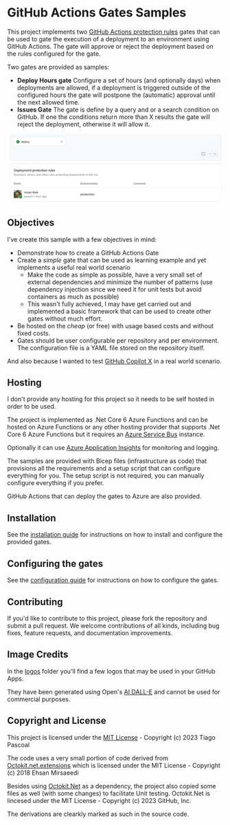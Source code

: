 # GitHub Actions Gates Samples

This project implements two [GitHub Actions protection rules](https://docs.github.com/en/actions/deployment/protecting-deployments/creating-custom-deployment-protection-rules) gates that can be used to gate the execution of a deployment to an environment using GitHub Actions. The gate will approve or reject the deployment based on the rules configured for the gate.

Two gates are provided as samples:
- **Deploy Hours gate** Configure a set of hours (and optionally days) when deployments are allowed, if a deployment is triggered outside of the configured hours the gate will postpone the (automatic) approval until the next allowed time.
- **Issues Gate** The gate is define by a query and or a search condition on GitHub. If one the conditions return more than X results the gate will reject the deployment, otherwise it will allow it.

![](docs/issue-gates-protection-rule.png)

## Objectives

I've create this sample with a few objectives in mind:
- Demonstrate how to create a GitHub Actions Gate
- Create a _simple_ gate that can be used as learning example and yet implements a useful real world scenario
  - Make the code as simple as possible, have a very small set of external dependencies and minimize the number of patterns (use dependency injection since we need it for unit tests but avoid containers as much as possible)
  - This wasn't fully achieved, I may have get carried out and implemented a basic framework that can be used to create other gates without much effort.
- Be hosted on the _cheap_ (or free) with usage based costs and without fixed costs.
- Gates should be user configurable per repository and per environment. The configuration file is a YAML file stored on the repository itself.

And also because I wanted to test [GitHub Copilot X](https://github.com/features/preview/copilot-x) in a real world scenario.

## Hosting

I don't provide any hosting for this project so it needs to be self hosted in order to be used. 

The project is implemented as .Net Core 6 Azure Functions and can be hosted on Azure Functions or any other hosting provider that supports .Net Core 6 Azure Functions but it requires an [Azure Service Bus]([https://](https://learn.microsoft.com/en-us/azure/service-bus-messaging/service-bus-messaging-overview)) instance.

Optionally it can use [Azure Application Insights](https://docs.microsoft.com/en-us/azure/azure-monitor/app/app-insights-overview) for monitoring and logging.

The samples are provided with Bicep files (infrastructure as code) that provisions all the requirements and a setup script that can configure everything for you. The setup script is not required, you can manually configure everything if you prefer.

GitHub Actions that can deploy the gates to Azure are also provided.

## Installation

See the [installation guide](docs/Installation.md) for instructions on how to install and configure the provided gates.

## Configuring the gates

See the [configuration guide](docs/Configuration.md) for instructions on how to configure the gates.

## Contributing

If you'd like to contribute to this project, please fork the repository and submit a pull request. We welcome contributions of all kinds, including bug fixes, feature requests, and documentation improvements.

## Image Credits

In the [logos](logos) folder you'll find a few logos that may be used in your GitHub Apps. 

They have been generated using Open's [AI DALL-E](https://openai.com/blog/dall-e/) and cannot be used for commercial purposes.

## Copyright and License

This project is licensed under the [MIT License](LICENSE.txt) - Copyright (c) 2023 Tiago Pascoal

The code uses a very small portion of code derived from [Octokit.net.extensions](https://github.com/mirsaeedi/octokit.net.extensions) which is licensed under the MIT License - Copyright (c) 2018 Ehsan Mirsaeedi

Besides using [Octokit.Net](https://github.com/octokit/octokit.net) as a dependency, the project also copied some files as well (with some changes) to facilitate Unit testing. Octokit.Net is lincesed under the MIT License - Copyright (c) 2023 GitHub, Inc.

The derivations are clearkly marked as such in the source code.
